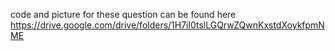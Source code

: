 code and picture for these question can be found here
https://drive.google.com/drive/folders/1H7il0tslLGQrwZQwnKxstdXoykfpmNME